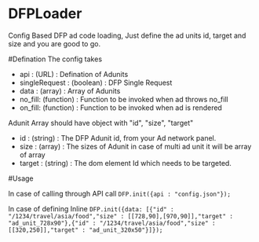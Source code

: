 # DFPLoader
Config Based DFP ad code loading, Just define the ad units id, target and size and you are good to go.

#Defination
The config takes 
* api : (URL) : Defination of Adunits
* singleRequest : (boolean) : DFP Single Request
* data : (array) : Array of Adunits
* no_fill: (function) : Function to be invoked when ad throws no_fill
* on_fill: (function) : Function to be invoked when ad is rendered

Adunit Array should have object with "id", "size", "target"
* id : (string) : The DFP Adunit id, from your Ad network panel.
* size : (array) : The sizes of Adunit in case of multi ad unit it will be array of array
* target : (string) : The dom element Id which needs to be targeted.


#Usage

In case of calling through API call
```DFP.init({api : "config.json"}); ```

In case of defining Inline
```DFP.init({data: [{"id" : "/1234/travel/asia/food","size" : [[728,90],[970,90]],"target" : "ad_unit_728x90"},{"id" : "/1234/travel/asia/food","size" : [[320,250]],"target" : "ad_unit_320x50"}]}); ```


